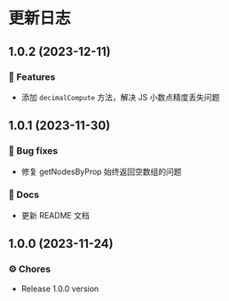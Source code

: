 # 更新日志

## 1.0.2 (2023-12-11)

### 🚀 Features

- 添加 `decimalCompute` 方法，解决 JS 小数点精度丢失问题

## 1.0.1 (2023-11-30)

### 🐞 Bug fixes

- 修复 getNodesByProp 始终返回空数组的问题

### 📖 Docs

- 更新 README 文档

## 1.0.0 (2023-11-24)

### ⚙️ Chores

- Release 1.0.0 version
